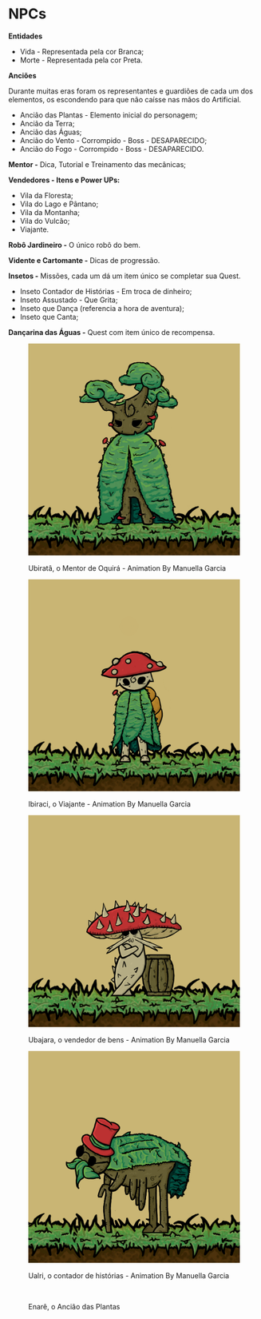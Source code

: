 # NPCs

**Entidades**

* Vida - Representada pela cor Branca;
* Morte - Representada pela cor Preta.

**Anciões**

Durante muitas eras foram os representantes e guardiões de cada um dos elementos, os escondendo para que não caísse nas mãos do Artificial.

* Ancião das Plantas - Elemento inicial do personagem;
* Ancião da Terra;
* Ancião das Águas;
* Ancião do Vento - Corrompido - Boss - DESAPARECIDO;
* Ancião do Fogo - Corrompido - Boss - DESAPARECIDO.

**Mentor -** Dica, Tutorial e Treinamento das mecânicas;

**Vendedores - Itens e Power UPs:**

* Vila da Floresta;
* Vila do Lago e Pântano;
* Vila da Montanha;
* Vila do Vulcão;
* Viajante.

**Robô Jardineiro -** O único robô do bem.

**Vidente e Cartomante -** Dicas de progressão.

**Insetos -** Missões, cada um dá um item único se completar sua Quest.

* Inseto Contador de Histórias - Em troca de dinheiro;
* Inseto Assustado - Que Grita;
* Inseto que Dança (referencia a hora de aventura);
* Inseto que Canta;

**Dançarina das Águas -** Quest com item único de recompensa.

<figure><img src="../.gitbook/assets/Mentor---Idle.gif" alt=""><figcaption><p>Ubiratâ, o Mentor de Oquirá - Animation By Manuella Garcia</p></figcaption></figure>

<figure><img src="../.gitbook/assets/Aventureiro-Idle.gif" alt=""><figcaption><p>Ibiraci, o Viajante - Animation By Manuella Garcia</p></figcaption></figure>

<figure><img src="../.gitbook/assets/CoguMercadorAnimar.gif" alt=""><figcaption><p>Ubajara, o vendedor de bens - Animation By Manuella Garcia</p></figcaption></figure>

<figure><img src="../.gitbook/assets/GriloAnimar.gif" alt=""><figcaption><p>Ualri, o contador de histórias - Animation By Manuella Garcia</p></figcaption></figure>

<figure><img src="../.gitbook/assets/Fundo Padrões Indigenas Colorido.jpg" alt=""><figcaption><p>Enarê, o Ancião das Plantas</p></figcaption></figure>
